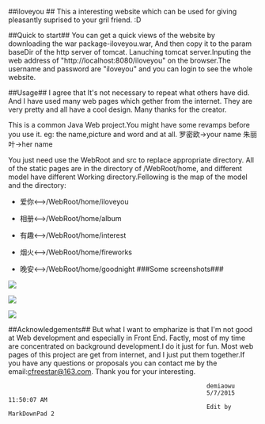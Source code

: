 ##iloveyou ##
This a interesting website which can be used for giving pleasantly 
suprised to your gril friend. :D


##Quick to start##
	You can get a quick views of the website by downloading the war package-iloveyou.war, 
	And then copy it to the param baseDir of the http server of tomcat. Lanuching tomcat 
	server.Inputing the web address of "http://localhost:8080/iloveyou" on the browser.The 
	username and password are "iloveyou" and you can login to see the whole website.

##Usage##
I agree that It's not necessary to repeat what others have did. And I 
have used many web pages which gether from the internet. They are very pretty and all have a cool design. Many thanks for the creator.

This is a common Java Web project.You might have some revamps before you use it.
eg: the name,picture and word and at all.
	罗密欧->your name
	朱丽叶->her name

You just need use the WebRoot and src to replace  appropriate directory. All of the static pages are in the directory of /WebRoot/home, and different model have different Working directory.Fellowing is the map of the model and the directory:
	

- 爱你<-->/WebRoot/home/iloveyou
	

- 相册<-->/WebRoot/home/album
	

- 有趣<-->/WebRoot/home/interest


- 烟火<-->/WebRoot/home/fireworks
	

- 晚安<-->/WebRoot/home/goodnight
###Some screenshots###
	
![](http://i.imgur.com/XTFLhmM.png)
	
![](http://i.imgur.com/q80rACk.png)

![](http://i.imgur.com/oAWiGct.png)
	

##Acknowledgements##
But what I want to empharize is that I'm not good at Web development and especially in Front End. Factly, most of my time are concentrated on background development.I do it just for fun. Most web pages of this project are get from internet, and I just put them together.If you have any questions or proposals you can contact me by the email:cfreestar@163.com. Thank you for your interesting.

												    	
												    		demiaowu
												    		5/7/2015 11:50:07 AM 
															Edit by MarkDownPad 2